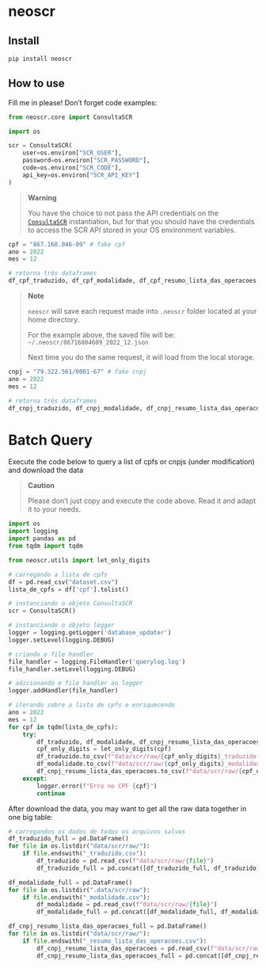 # neoscr

<!-- WARNING: THIS FILE WAS AUTOGENERATED! DO NOT EDIT! -->

## Install

``` sh
pip install neoscr
```

## How to use

Fill me in please! Don’t forget code examples:

``` python
from neoscr.core import ConsultaSCR
```

``` python
import os

scr = ConsultaSCR(
    user=os.environ["SCR_USER"],
    password=os.environ["SCR_PASSWORD"],
    code=os.environ["SCR_CODE"],
    api_key=os.environ["SCR_API_KEY"]
)
```

<div>

> **Warning**
>
> You have the choice to not pass the API credentials on the
> [`ConsultaSCR`](https://datarisk-io.github.io/neoscr/core.html#consultascr)
> instantiation, but for that you should have the credentials to access
> the SCR API stored in your OS environment variables.

</div>

``` python
cpf = "867.168.046-09" # fake cpf
ano = 2022
mes = 12

# retorna três dataframes
df_cpf_traduzido, df_cpf_modalidade, df_cpf_resumo_lista_das_operacoes = scr.get_cpf_data(cpf, ano, mes)
```

<div>

> **Note**
>
> `neoscr` will save each request made into `.neoscr` folder located at
> your home directory.
>
> For the example above, the saved file will be:
> `~/.neoscr/86716804609_2022_12.json`
>
> Next time you do the same request, it will load from the local
> storage.

</div>

``` python
cnpj = "79.322.561/0001-67" # fake cnpj
ano = 2022
mes = 12

# retorna três dataframes
df_cnpj_traduzido, df_cnpj_modalidade, df_cnpj_resumo_lista_das_operacoes = scr.get_cnpj_data(cnpj, ano, mes)
```

# Batch Query

Execute the code below to query a list of cpfs or cnpjs (under
modification) and download the data

<div>

> **Caution**
>
> Please don’t just copy and execute the code above. Read it and adapt
> it to your needs.

</div>

``` python
import os
import logging
import pandas as pd
from tqdm import tqdm

from neoscr.utils import let_only_digits

# carregando a lista de cpfs
df = pd.read_csv("dataset.csv")
lista_de_cpfs = df['cpf'].tolist()

# instanciando o objeto ConsultaSCR
scr = ConsultaSCR()

# instanciando o objeto logger
logger = logging.getLogger('database_updater')
logger.setLevel(logging.DEBUG)

# criando o file handler
file_handler = logging.FileHandler('querylog.log')
file_handler.setLevel(logging.DEBUG)

# adicionando o file handler ao logger
logger.addHandler(file_handler)

# iterando sobre a lista de cpfs e enriquecendo
ano = 2022
mes = 12
for cpf in tqdm(lista_de_cpfs):
    try:
        df_traduzido, df_modalidade, df_cnpj_resumo_lista_das_operacoes = scr.get_cpf_data(cpf, ano, mes)                               
        cpf_only_digits = let_only_digits(cpf)
        df_traduzido.to_csv(f"data/scr/raw/{cpf_only_digits}_traduzido.csv", index=False)
        df_modalidade.to_csv(f"data/scr/raw/{cpf_only_digits}_modalidade.csv", index=False)
        df_cnpj_resumo_lista_das_operacoes.to_csv(f"data/scr/raw/{cpf_only_digits}_resumo_lista_das_operacoes.csv", index=False)
    except:
        logger.error(f"Erro no CPF {cpf}")
        continue
```

After download the data, you may want to get all the raw data together
in one big table:

``` python
# carregandos os dados de todos os arquivos salvos
df_traduzido_full = pd.DataFrame()
for file in os.listdir("data/scr/raw/"):
    if file.endswith("_traduzido.csv"):
        df_traduzido = pd.read_csv(f"data/scr/raw/{file}")
        df_traduzido_full = pd.concat([df_traduzido_full, df_traduzido])

df_modalidade_full = pd.DataFrame()
for file in os.listdir(".data/scr/raw"):
    if file.endswith("_modalidade.csv"):
        df_modalidade = pd.read_csv(f"data/scr/raw/{file}")
        df_modalidade_full = pd.concat([df_modalidade_full, df_modalidade])

df_cnpj_resumo_lista_das_operacoes_full = pd.DataFrame()
for file in os.listdir("data/scr/raw/"):
    if file.endswith("_resumo_lista_das_operacoes.csv"):
        df_cnpj_resumo_lista_das_operacoes = pd.read_csv(f"data/scr/raw/{file}")
        df_cnpj_resumo_lista_das_operacoes_full = pd.concat([df_cnpj_resumo_lista_das_operacoes_full, df_cnpj_resumo_lista_das_operacoes])
```
